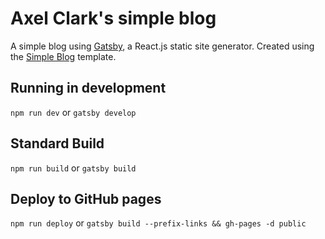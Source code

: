# Axel Clark's simple blog

A simple blog using [Gatsby](https://github.com/gatsbyjs/gatsby), a React.js static site generator. 
Created using the [Simple Blog](https://github.com/gatsbyjs/gatsby-starter-blog) template.

## Running in development
`npm run dev` or `gatsby develop`

## Standard Build
`npm run build` or `gatsby build`

## Deploy to GitHub pages
`npm run deploy` or `gatsby build --prefix-links && gh-pages -d public`
